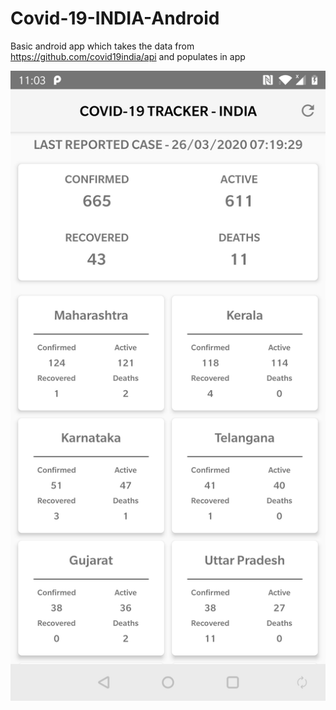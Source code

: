 # Covid-19-INDIA-Android
Basic android app which takes the data from https://github.com/covid19india/api and populates in app


![Image description](https://github.com/vibhorchaudhary/Covid-19-INDIA-Android/blob/master/app/covid-19-india.jpg)
